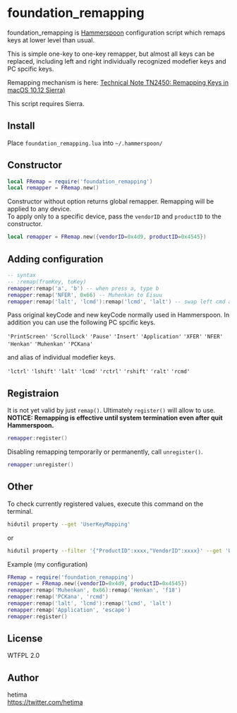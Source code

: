 
# foundation_remapping

foundation_remapping is [Hammerspoon](http://www.hammerspoon.org/) configuration script which remaps keys at lower level than usual.

This is simple one-key to one-key remapper, but almost all keys can be replaced, including left and right individually recognized modefier keys and PC spcific keys.

Remapping mechanism is here:
[Technical Note TN2450: Remapping Keys in macOS 10.12 Sierra)](https://developer.apple.com/library/content/technotes/tn2450/)

This script requires Sierra.

## Install

Place `foundation_remapping.lua` into `~/.hammerspoon/`

## Constructor

```lua
local FRemap = require('foundation_remapping')
local remapper = FRemap.new()
```

Constructor without option returns global remapper. Remapping will be applied to any device.  
To apply only to a specific device, pass the `vendorID` and `productID` to the constructor.

```lua
local remapper = FRemap.new({vendorID=0x4d9, productID=0x4545})
```
## Adding configuration

```lua
-- syntax
-- :remap(fromKey, toKey)
remapper:remap('a', 'b') -- when press a, type b
remapper:remap('NFER', 0x66) -- Muhenkan to Eisuu
remapper:remap('lalt', 'lcmd'):remap('lcmd', 'lalt') -- swap left cmd and alt
```

Pass original keyCode and new keyCode normally used in Hammerspoon. In addition you can use the following PC spcific keys.

`'PrintScreen'` `'ScrollLock'` `'Pause'` `'Insert'` `'Application'` `'XFER'` `'NFER'` `'Henkan'` `'Muhenkan'` `'PCKana'`

and alias of individual modefier keys.

`'lctrl'` `'lshift'` `'lalt'` `'lcmd'` `'rctrl'` `'rshift'` `'ralt'` `'rcmd'`

## Registraion

It is not yet valid by just `remap()`. Ultimately `register()` will allow to use.  
**NOTICE: Remapping is effective until system termination even after quit Hammerspoon.**

```lua
remapper:register()
```

Disabling remapping temporarily or permanently, call `unregister()`.

```lua
remapper:unregister()
```

## Other


To check currently registered values, execute this command on the terminal.

```sh
hidutil property --get 'UserKeyMapping'
```
or
```sh
hidutil property --filter '{"ProductID":xxxx,"VendorID":xxxx}' --get 'UserKeyMapping'
```

Example (my configuration)
```lua
FRemap = require('foundation_remapping')
remapper = FRemap.new({vendorID=0x4d9, productID=0x4545})
remapper:remap('Muhenkan', 0x66):remap('Henkan', 'f18')
remapper:remap('PCKana', 'rcmd')
remapper:remap('lalt', 'lcmd'):remap('lcmd', 'lalt')
remapper:remap('Application', 'escape')
remapper:register()
```

## License

WTFPL 2.0

## Author

hetima  
https://twitter.com/hetima
